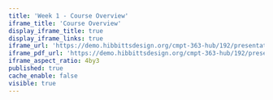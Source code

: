 ```yaml
---
title: 'Week 1 - Course Overview'
iframe_title: 'Course Overview'
display_iframe_title: true
display_iframe_links: true
iframe_url: 'https://demo.hibbittsdesign.org/cmpt-363-hub/192/presentations/course-overview'
iframe_pdf_url: 'https://demo.hibbittsdesign.org/cmpt-363-hub/192/presentations/course-overview?print-pdf=true'
iframe_aspect_ratio: 4by3
published: true
cache_enable: false
visible: true
---
```

